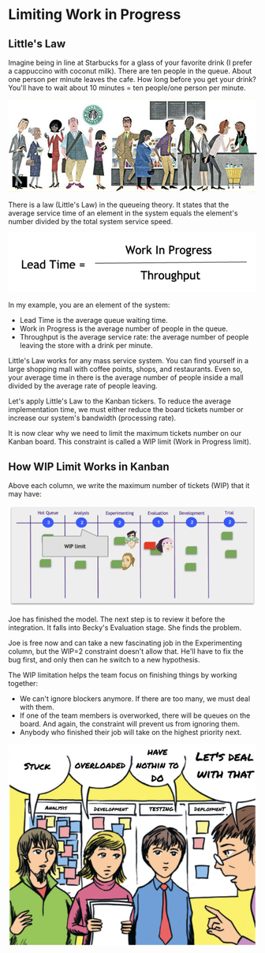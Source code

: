 # Limiting Work in Progress

## Little's Law

Imagine being in line at Starbucks for a glass of your favorite drink (I prefer a cappuccino with coconut milk). There are ten people in the queue. About one person per minute leaves the cafe. How long before you get your drink? You'll have to wait about 10 minutes = ten people/one person per minute.

![Starbucks Queue](_images/wip-starbucks.png)

There is a law (Little's Law) in the queueing theory. It states that the average service time of an element in the system equals the element's number divided by the total system service speed.

![Little's Law](_images/wip-littleslaw.png)

In my example, you are an element of the system:

* Lead Time is the average queue waiting time.
* Work in Progress is the average number of people in the queue.
* Throughput is the average service rate: the average number of people leaving the store with a drink per minute.

Little's Law works for any mass service system. You can find yourself in a large shopping mall with coffee points, shops, and restaurants. Even so, your average time in there is the average number of people inside a mall divided by the average rate of people leaving.

Let's apply Little's Law to the Kanban tickers. To reduce the average implementation time, we must either reduce the board tickets number or increase our system's bandwidth (processing rate).

It is now clear why we need to limit the maximum tickets number on our Kanban board. This constraint is called a WIP limit (Work in Progress limit).

## How WIP Limit Works in Kanban

Above each column, we write the maximum number of tickets (WIP) that it may have:

![WIP for Kanban Board](_images/wip-kanbanwithwip.png)

Joe has finished the model. The next step is to review it before the integration. It falls into Becky's Evaluation stage. She finds the problem.

Joe is free now and can take a new fascinating job in the Experimenting column, but the WIP=2 constraint doesn't allow that. He'll have to fix the bug first, and only then can he switch to a new hypothesis.

The WIP limitation helps the team focus on finishing things by working together:

* We can't ignore blockers anymore. If there are too many, we must deal with them.
* If one of the team members is overworked, there will be queues on the board. And again, the constraint will prevent us from ignoring them.
* Anybody who finished their job will take on the highest priority next.

![Illustration from the cover of David Anderson's book, "Kanban: Successful Evolutionary Change for Your Technology Business"](_images/wip-illustration.png)
